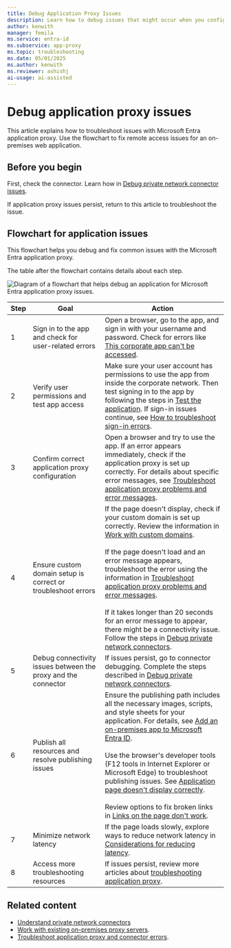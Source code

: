 ```yaml
---
title: Debug Application Proxy Issues
description: Learn how to debug issues that might occur when you configure Microsoft Entra application proxy.
author: kenwith
manager: femila
ms.service: entra-id
ms.subservice: app-proxy
ms.topic: troubleshooting
ms.date: 05/01/2025
ms.author: kenwith
ms.reviewer: ashishj
ai-usage: ai-assisted
---
```


# Debug application proxy issues

This article explains how to troubleshoot issues with Microsoft Entra application proxy. Use the flowchart to fix remote access issues for an on-premises web application.

## Before you begin

First, check the connector. Learn how in [Debug private network connector issues](application-proxy-debug-connectors.md).

If application proxy issues persist, return to this article to troubleshoot the issue.  

## Flowchart for application issues

This flowchart helps you debug and fix common issues with the Microsoft Entra application proxy.

The table after the flowchart contains details about each step.

![Diagram of a flowchart that helps debug an application for Microsoft Entra application proxy issues.](media/application-proxy-debug-apps/application-proxy-apps-debugging-flowchart.png)

| Step | Goal | Action |
|---------|---------|---------|
|1 | Sign in to the app and check for user-related errors | Open a browser, go to the app, and sign in with your username and password. Check for errors like [This corporate app can't be accessed](application-proxy-sign-in-bad-gateway-timeout-error.md). |
|2 | Verify user permissions and test app access | Make sure your user account has permissions to use the app from inside the corporate network. Then test signing in to the app by following the steps in [Test the application](application-proxy-add-on-premises-application.md#test-the-application). If sign-in issues continue, see [How to troubleshoot sign-in errors](~/identity/monitoring-health/concept-provisioning-logs.md?context=azure/active-directory/manage-apps/context/manage-apps-context). |
|3 | Confirm correct application proxy configuration | Open a browser and try to use the app. If an error appears immediately, check if the application proxy is set up correctly. For details about specific error messages, see [Troubleshoot application proxy problems and error messages](application-proxy-troubleshoot.md). |
|4 | Ensure custom domain setup is correct or troubleshoot errors | If the page doesn't display, check if your custom domain is set up correctly. Review the information in [Work with custom domains](how-to-configure-custom-domain.md).<br></br>If the page doesn't load and an error message appears, troubleshoot the error using the information in [Troubleshoot application proxy problems and error messages](application-proxy-troubleshoot.md).<br></br>If it takes longer than 20 seconds for an error message to appear, there might be a connectivity issue. Follow the steps in [Debug private network connectors](application-proxy-debug-connectors.md). |
|5 | Debug connectivity issues between the proxy and the connector | If issues persist, go to connector debugging. Complete the steps described in [Debug private network connectors](application-proxy-debug-connectors.md). |
|6 | Publish all resources and resolve publishing issues | Ensure the publishing path includes all the necessary images, scripts, and style sheets for your application. For details, see [Add an on-premises app to Microsoft Entra ID](application-proxy-add-on-premises-application.md).<br></br>Use the browser's developer tools (F12 tools in Internet Explorer or Microsoft Edge) to troubleshoot publishing issues. See [Application page doesn't display correctly](application-proxy-page-appearance-broken-problem.md).<br></br>Review options to fix broken links in [Links on the page don't work](application-proxy-page-links-broken-problem.md). |
|7 | Minimize network latency | If the page loads slowly, explore ways to reduce network latency in [Considerations for reducing latency](application-proxy-network-topology.md#considerations-for-reducing-latency). |
|8 | Access more troubleshooting resources | If issues persist, review more articles about [troubleshooting application proxy](application-proxy-troubleshoot.md). |

## Related content

- [Understand private network connectors](application-proxy-connectors.md)
- [Work with existing on-premises proxy servers](application-proxy-configure-connectors-with-proxy-servers.md).
- [Troubleshoot application proxy and connector errors](application-proxy-troubleshoot.md).
